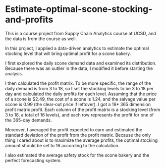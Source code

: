 # Estimate-optimal-scone-stocking-and-profits

This is a course project from Supply Chain Analytics course at UCSD, and the data is from the course as well.

In this project, I applied a data-driven analytics to estimate the optimal stocking level that will bring optimal profit for a scone bakery.

I first explored the daily scone demand data and examined its distribution. Because there was an outlier in the data, I modified it before starting the analysis.

I then calculated the profit matrix. To be more specific, the range of the daily demand is from 3 to 18, so I set the stocking levels to be 3 to 18 per day and  calculated the daily profits for each level. Assuming that the price of a scone is $2.49, the cost of a scone is 1.24, and the salvage value per scone is 0.99 (the clear-out price if leftover). I got a 16* 365 dimension profit matrix profit. Each column of the profit matrix is a stocking level (from 3 to 18, a total of 16 levels), and each row represents the profit for one of the 365-day demands.

Moreover, I averaged the profit expected to earn and estimated the standard deviation of the profit from the profit matrix. Because the only thing I cared about is to maximize the average profits, the optimal stocking amount should be set to 16 according to the calculation.

I also estimated the average safety stock for the scone bakery and the perfect forecasting system.

